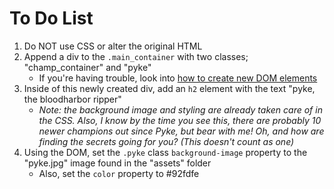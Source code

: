 # To Do List
1. Do NOT use CSS or alter the original HTML
2. Append a div to the `.main_container` with two classes; "champ_container" and "pyke"
   - If you're having trouble, look into [how to create new DOM elements](https://developer.mozilla.org/en-US/docs/Web/API/Document/createElement)
3. Inside of this newly created div, add an `h2` element with the text "pyke, the bloodharbor ripper"
   - *Note: the background image and styling are already taken care of in the CSS. Also, I know by the time you see this, there are probably 10 newer champions out since Pyke, but bear with me! Oh, and how are finding the secrets going for you? (This doesn't count as one)*
4. Using the DOM, set the `.pyke` class `background-image` property to the "pyke.jpg" image found in the "assets" folder
   - Also, set the `color` property to #92fdfe
